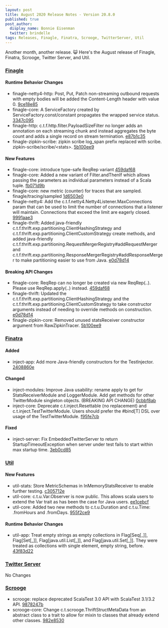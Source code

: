 ```yaml
---
layout: post
title: August 2020 Release Notes - Version 20.8.0
published: true
post_author:
  display_name: Bonnie Eisenman
  twitter: brindelle
tags: Releases, Finagle, Finatra, Scrooge, TwitterServer, Util
---
```


Another month, another release. 😺 Here's the August release of Finagle, Finatra, Scrooge, Twitter Server, and Util.

### [Finagle](https://github.com/twitter/finagle/)

#### Runtime Behavior Changes

-   finagle-netty4-http: Post, Put, Patch non-streaming outbound requests with empty bodies will
    be added the Content-Length header with value 0. [9ce18e85](https://github.com/twitter/finagle/commit/9ce18e853deafad499e2a8d413e48dea9052fbe7)
-   finagle-core: A ServiceFactory created by ServiceFactory.const/constant propagates the wrapped
    service status. [3347c095](https://github.com/twitter/finagle/commit/3347c0956ff0d64dac68592d030c7d46d70f37f6)
-   finagle-http: c.t.f.http.filter.PayloadSizeFilter no longer adds an annotation on each
    streaming chunk and instead aggregates the byte count and adds a single record on stream
    termination. [e87b1c35](https://github.com/twitter/finagle/commit/e87b1c35da8d625dc573c8641b8e6a4ad23927e2)
-   finagle-zipkin-scribe: zipkin scribe log\_span prefix replaced with scribe. zipkin-scribe/scribe/&lt;stats&gt;. [5b100ee9](https://github.com/twitter/finagle/commit/5b100ee9b00d620b53f614e496c4faed9af122fc)

#### New Features

-   finagle-core: introduce type-safe ReqRep variant [459daf68](https://github.com/twitter/finagle/commit/459daf6864825f26cf8e5a707d75797b938e6808)
-   finagle-core: Added a new variant of Filter.andThenIf which allows passing the parameters
    as individual parameters instead of a Scala tuple. [fb071d9b](https://github.com/twitter/finagle/commit/fb071d9b755843dc2841bc14f0192252a136f06a)
-   finagle-core: new metric (counter) for traces that are sampled. finagle/tracing/sampled [1d6503e0](https://github.com/twitter/finagle/commit/1d6503e07b957f87403211bcf0ac80db1b009716)
-   finagle-netty4: Add the c.t.f.netty4.Netty4Listener.MaxConnections param that can be used
    to limit the number of connections that a listener will maintain. Connections that exceed
    the limit are eagerly closed. [9991aae3](https://github.com/twitter/finagle/commit/9991aae3851e6db2367379836298afce7fe6f210)
-   finagle-thrift: Added java-friendly c.t.f.thrift.exp.partitioning.ClientHashingStrategy and
    c.t.f.thrift.exp.partitioning.ClientCustomStrategy create methods, and added java-friendly
    c.t.f.thrift.exp.partitioning.RequestMergerRegistry\#addRequestMerger and
    c.t.f.thrift.exp.partitioning.ResponseMergerRegistry\#addResponseMerger to make partitioning
    easier to use from Java. [e0d78d14](https://github.com/twitter/finagle/commit/e0d78d146208c9592e88574a6d032d5bf20b29b2)

#### Breaking API Changes

-   finagle-core: ReqRep can no longer be created via new ReqRep(..). Please use
    ReqRep.apply(..) instead.
    [459daf68](https://github.com/twitter/finagle/commit/459daf6864825f26cf8e5a707d75797b938e6808)
-   finagle-thrift: Updated the c.t.f.thrift.exp.partitioning.ClientHashingStrategy and the
    c.t.f.thrift.exp.partitioning.ClientCustomStrategy to take constructor arguments instead
    of needing to override methods on construction. [e0d78d14](https://github.com/twitter/finagle/commit/e0d78d146208c9592e88574a6d032d5bf20b29b2)
-   finagle-zipkin-core: Removed unused statsReceiver constructor argument from RawZipkinTracer. [5b100ee9](https://github.com/twitter/finagle/commit/5b100ee9b00d620b53f614e496c4faed9af122fc)



### [Finatra](https://github.com/twitter/finatra/)

#### Added

-   inject-app: Add more Java-friendly constructors for the TestInjector. [2408860e](https://github.com/twitter/finatra/commit/2408860e1c550b030329dc746283232cd73f7679)

#### Changed

-   inject-modules: Improve Java usability: rename apply to get for
    StatsReceiverModule and LoggerModule.
    Add get methods for other TwitterModule singleton objects.
    (BREAKING API CHANGE) [0cbbf8ab](https://github.com/twitter/finatra/commit/0cbbf8ab6c8e69682ee04746267e33b5848260dc)
-   inject-core: Deprecate c.t.inject.Resettable (no replacement) and c.t.inject.TestTwitterModule.
    Users should prefer the \#bind\[T\] DSL over usage of the TestTwitterModule. [f95fe7cb](https://github.com/twitter/finatra/commit/f95fe7cb9002592ebf219227df253cd5c7e65b82)

#### Fixed

-   inject-server: Fix EmbeddedTwitterServer to return StartupTimeoutException when server under
    test fails to start within max startup time. [3eb0cd85](https://github.com/twitter/finatra/commit/3eb0cd859dd3e8293dd14773af8740e3d5c48be7)


### [Util](https://github.com/twitter/util/)

#### New Features

-   util-stats: Store MetricSchemas in InMemoryStatsReceiver to enable further testing. [c305712e](https://github.com/twitter/util/commit/c305712e6fc1fc85d598256b7850393a97cd5c38)
-   util-core: c.t.u.Var.Observer is now public. This allows scala users to extend the Var trait
    as has been the case for Java users. [ee1cebcf](https://github.com/twitter/util/commit/ee1cebcf44897cdd4df87c11ebc752fd9d583e07)
-   util-core: Added two new methods to c.t.u.Duration and c.t.u.Time: .fromHours and .fromDays. [955f2ce9](https://github.com/twitter/util/commit/955f2ce9458c8a60af78b919275d934e51d7f623)

#### Runtime Behavior Changes

-   util-app: Treat empty strings as empty collections in Flag\[Seq\[\_\]\], Flag\[Set\[\_\]\],
    Flag\[java.util.List\[\_\]\], and Flag\[java.util.Set\[\_\]\]. They were treated as collections
    with single element, empty string, before. [43f83d22](https://github.com/twitter/util/commit/43f83d2250af2f47425825175bd49e563a79fa18)



### [Twitter Server](https://github.com/twitter/twitter-server/)

No Changes


### [Scrooge](https://github.com/twitter/scrooge/)


-   scrooge: replace deprecated ScalaTest 3.0 API with ScalaTest 3.1/3.2 API. [9878247b](https://github.com/twitter/scrooge/commit/9878247b1bd474fcbb03e3044b664e289565f652)
-   scrooge-core: Change c.t.scrooge.ThriftStructMetaData from an abstract class to a trait
    to allow for mixin to classes that already extend other classes. [982e8530](https://github.com/twitter/scrooge/commit/982e8530184cd04d9b16dd11addc6d0c4efcaa68)

